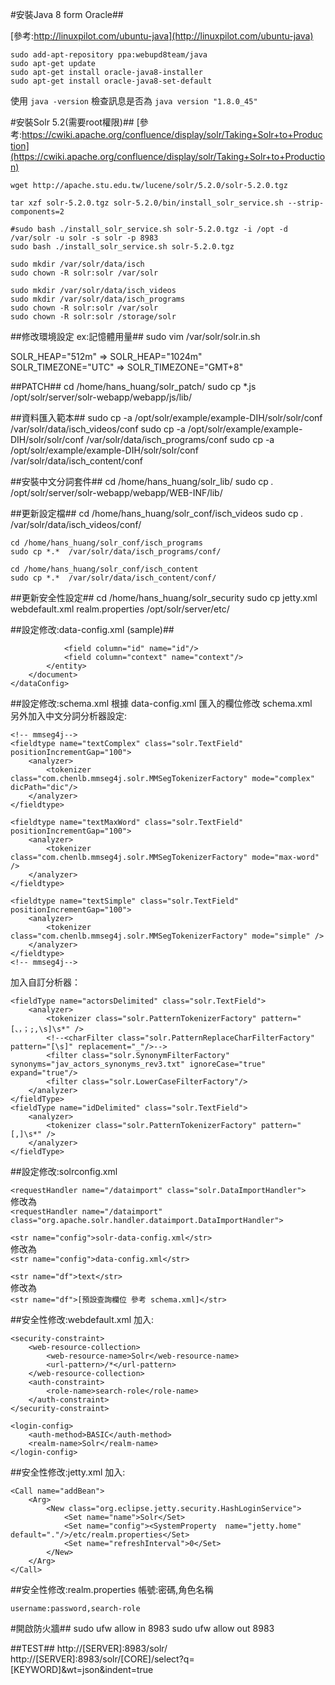 #安裝Java 8 form Oracle##

[參考:http://linuxpilot.com/ubuntu-java](http://linuxpilot.com/ubuntu-java)

	sudo add-apt-repository ppa:webupd8team/java
	sudo apt-get update
	sudo apt-get install oracle-java8-installer
	sudo apt-get install oracle-java8-set-default

使用 `java -version` 檢查訊息是否為 `java version "1.8.0_45"`


#安裝Solr 5.2(需要root權限)##
[參考:https://cwiki.apache.org/confluence/display/solr/Taking+Solr+to+Production](https://cwiki.apache.org/confluence/display/solr/Taking+Solr+to+Production)

	wget http://apache.stu.edu.tw/lucene/solr/5.2.0/solr-5.2.0.tgz

	tar xzf solr-5.2.0.tgz solr-5.2.0/bin/install_solr_service.sh --strip-components=2

	#sudo bash ./install_solr_service.sh solr-5.2.0.tgz -i /opt -d /var/solr -u solr -s solr -p 8983
	sudo bash ./install_solr_service.sh solr-5.2.0.tgz

	sudo mkdir /var/solr/data/isch
	sudo chown -R solr:solr /var/solr
	
	sudo mkdir /var/solr/data/isch_videos
	sudo mkdir /var/solr/data/isch_programs
	sudo chown -R solr:solr /var/solr
	sudo chown -R solr:solr /storage/solr


##修改環境設定 ex:記憶體用量##
	sudo vim /var/solr/solr.in.sh

SOLR_HEAP="512m" => SOLR_HEAP="1024m"  
SOLR_TIMEZONE="UTC" => SOLR_TIMEZONE="GMT+8"

##PATCH##
	cd /home/hans_huang/solr_patch/
	sudo cp *.js  /opt/solr/server/solr-webapp/webapp/js/lib/


##資料匯入範本##
	sudo cp -a /opt/solr/example/example-DIH/solr/solr/conf /var/solr/data/isch_videos/conf
	sudo cp -a /opt/solr/example/example-DIH/solr/solr/conf /var/solr/data/isch_programs/conf
	sudo cp -a /opt/solr/example/example-DIH/solr/solr/conf /var/solr/data/isch_content/conf


##安裝中文分詞套件##
	cd /home/hans_huang/solr_lib/
	sudo cp *.*  /opt/solr/server/solr-webapp/webapp/WEB-INF/lib/


##更新設定檔##
	cd /home/hans_huang/solr_conf/isch_videos
	sudo cp *.*  /var/solr/data/isch_videos/conf/

	cd /home/hans_huang/solr_conf/isch_programs
	sudo cp *.*  /var/solr/data/isch_programs/conf/

	cd /home/hans_huang/solr_conf/isch_content
	sudo cp *.*  /var/solr/data/isch_content/conf/


##更新安全性設定##
	cd /home/hans_huang/solr_security
	sudo cp jetty.xml webdefault.xml realm.properties /opt/solr/server/etc/


##設定修改:data-config.xml (sample)##
	<dataConfig>
		<dataSource type="JdbcDataSource" 
					driver="com.mysql.jdbc.Driver"
					url="jdbc:mysql://[IP]:3306/[Database]" 
					user="[帳號]" 
					password="[密碼]"/>
		<document>
			<entity name="[ENTITY]"  
					pk="id"
					query="select id,context from [table]"
					deltaImportQuery="SELECT id,context from [table] WHERE id='${dataimporter.delta.id}'"
					deltaQuery="SELECT id FROM [table] WHERE updated_at > UNIX_TIMESTAMP('${dataimporter.last_index_time}')" 
					deletedPkQuery="SELECT id FROM [table] WHERE updated_at > UNIX_TIMESTAMP('${dataimporter.last_index_time}')" >
				
				<field column="id" name="id"/>
				<field column="context" name="context"/>       
			</entity>
		</document>
	</dataConfig>


##設定修改:schema.xml
根據 data-config.xml 匯入的欄位修改 schema.xml  
另外加入中文分詞分析器設定:

	<!-- mmseg4j-->
	<fieldtype name="textComplex" class="solr.TextField" positionIncrementGap="100">
		<analyzer>
			<tokenizer class="com.chenlb.mmseg4j.solr.MMSegTokenizerFactory" mode="complex" dicPath="dic"/>
		</analyzer>
	</fieldtype>
	
	<fieldtype name="textMaxWord" class="solr.TextField" positionIncrementGap="100">
		<analyzer>
			<tokenizer class="com.chenlb.mmseg4j.solr.MMSegTokenizerFactory" mode="max-word" />
		</analyzer>
	</fieldtype>
	
	<fieldtype name="textSimple" class="solr.TextField" positionIncrementGap="100">
		<analyzer>
			<tokenizer class="com.chenlb.mmseg4j.solr.MMSegTokenizerFactory" mode="simple" />
		</analyzer>
	</fieldtype>
	<!-- mmseg4j-->	

加入自訂分析器：

	<fieldType name="actorsDelimited" class="solr.TextField">
		<analyzer>
			<tokenizer class="solr.PatternTokenizerFactory" pattern="[、，；;,\s]\s*" />
			<!--<charFilter class="solr.PatternReplaceCharFilterFactory" pattern="[\s]" replacement="_"/>-->		
			<filter class="solr.SynonymFilterFactory" synonyms="jav_actors_synonyms_rev3.txt" ignoreCase="true" expand="true"/>
			<filter class="solr.LowerCaseFilterFactory"/>
		</analyzer>
	</fieldType>
	<fieldType name="idDelimited" class="solr.TextField">
		<analyzer>
			<tokenizer class="solr.PatternTokenizerFactory" pattern="[,]\s*" />
		</analyzer>
	</fieldType>


##設定修改:solrconfig.xml

`<requestHandler name="/dataimport" class="solr.DataImportHandler">`  
修改為  
`<requestHandler name="/dataimport" class="org.apache.solr.handler.dataimport.DataImportHandler">`

`<str name="config">solr-data-config.xml</str>`  
修改為  
`<str name="config">data-config.xml</str>`

`<str name="df">text</str>`  
修改為  
`<str name="df">[預設查詢欄位 參考 schema.xml]</str>`


##安全性修改:webdefault.xml
加入:  

	<security-constraint>
		<web-resource-collection>
			<web-resource-name>Solr</web-resource-name>
			<url-pattern>/*</url-pattern>
		</web-resource-collection>
		<auth-constraint>
			<role-name>search-role</role-name>
		</auth-constraint>
	</security-constraint>
	
	<login-config>
		<auth-method>BASIC</auth-method>
		<realm-name>Solr</realm-name>
	</login-config>


##安全性修改:jetty.xml
加入:

	<Call name="addBean">
		<Arg>
			<New class="org.eclipse.jetty.security.HashLoginService">
				<Set name="name">Solr</Set>
				<Set name="config"><SystemProperty  name="jetty.home" default="."/>/etc/realm.properties</Set>
				<Set name="refreshInterval">0</Set>
			</New>
		</Arg>
	</Call>

##安全性修改:realm.properties
帳號:密碼,角色名稱  

	username:password,search-role


#開啟防火牆##
	sudo ufw allow in 8983
	sudo ufw allow out 8983


##TEST##
	http://[SERVER]:8983/solr/
	http://[SERVER]:8983/solr/[CORE]/select?q=[KEYWORD]&wt=json&indent=true








